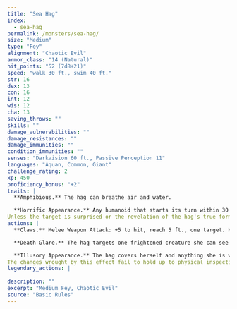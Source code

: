 ```yaml
---
title: "Sea Hag"
index:
  - sea-hag
permalink: /monsters/sea-hag/
size: "Medium"
type: "Fey"
alignment: "Chaotic Evil"
armor_class: "14 (Natural)"
hit_points: "52 (7d8+21)"
speed: "walk 30 ft., swim 40 ft."
str: 16
dex: 13
con: 16
int: 12
wis: 12
cha: 13
saving_throws: ""
skills: ""
damage_vulnerabilities: ""
damage_resistances: ""
damage_immunities: ""
condition_immunities: ""
senses: "Darkvision 60 ft., Passive Perception 11"
languages: "Aquan, Common, Giant"
challenge_rating: 2
xp: 450
proficiency_bonus: "+2"
traits: |
  **Amphibious.** The hag can breathe air and water.

  **Horrific Appearance.** Any humanoid that starts its turn within 30 feet of the hag and can see the hag's true form must make a DC 11 Wisdom saving throw. On a failed save, the creature is frightened for 1 minute. A creature can repeat the saving throw at the end of each of its turns, with disadvantage if the hag is within line of sight, ending the effect on itself on a success. If a creature's saving throw is successful or the effect ends for it, the creature is immune to the hag's Horrific Appearance for the next 24 hours.
Unless the target is surprised or the revelation of the hag's true form is sudden, the target can avert its eyes and avoid making the initial saving throw. Until the start of its next turn, a creature that averts its eyes has disadvantage on attack rolls against the hag.
actions: |
  **Claws.** Melee Weapon Attack: +5 to hit, reach 5 ft., one target. Hit: 10 (2d6 + 3) slashing damage.

  **Death Glare.** The hag targets one frightened creature she can see within 30 ft. of her. If the target can see the hag, it must succeed on a DC 11 Wisdom saving throw against this magic or drop to 0 hit points.

  **Illusory Appearance.** The hag covers herself and anything she is wearing or carrying with a magical illusion that makes her look like an ugly creature of her general size and humanoid shape. The effect ends if the hag takes a bonus action to end it or if she dies.
The changes wrought by this effect fail to hold up to physical inspection. For example, the hag could appear to have no claws, but someone touching her hand might feel the claws. Otherwise, a creature must take an action to visually inspect the illusion and succeed on a DC 16 Intelligence (Investigation) check to discern that the hag is disguised.  
legendary_actions: |
  
description: ""
excerpt: "Medium Fey, Chaotic Evil"
source: "Basic Rules"
---
```

